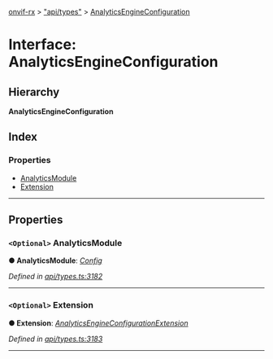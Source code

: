 [onvif-rx](../README.md) > ["api/types"](../modules/_api_types_.md) > [AnalyticsEngineConfiguration](../interfaces/_api_types_.analyticsengineconfiguration.md)

# Interface: AnalyticsEngineConfiguration

## Hierarchy

**AnalyticsEngineConfiguration**

## Index

### Properties

* [AnalyticsModule](_api_types_.analyticsengineconfiguration.md#analyticsmodule)
* [Extension](_api_types_.analyticsengineconfiguration.md#extension)

---

## Properties

<a id="analyticsmodule"></a>

### `<Optional>` AnalyticsModule

**● AnalyticsModule**: *[Config](_api_types_.config.md)*

*Defined in [api/types.ts:3182](https://github.com/patrickmichalina/onvif-rx/blob/034e4d6/src/api/types.ts#L3182)*

___
<a id="extension"></a>

### `<Optional>` Extension

**● Extension**: *[AnalyticsEngineConfigurationExtension](_api_types_.analyticsengineconfigurationextension.md)*

*Defined in [api/types.ts:3183](https://github.com/patrickmichalina/onvif-rx/blob/034e4d6/src/api/types.ts#L3183)*

___

